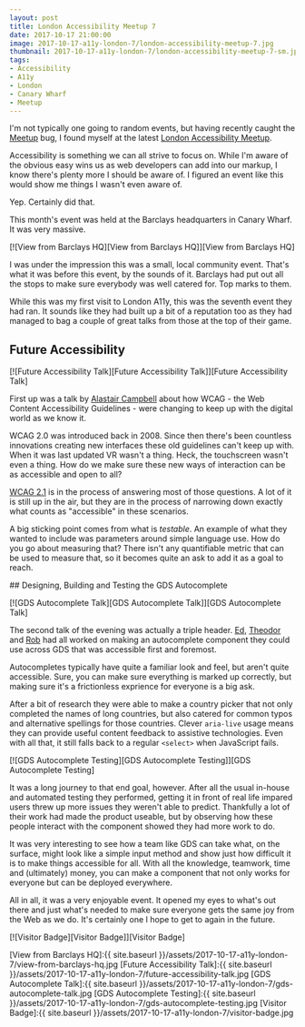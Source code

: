 ```yaml
---
layout: post
title: London Accessibility Meetup 7
date: 2017-10-17 21:00:00
image: 2017-10-17-a11y-london-7/london-accessibility-meetup-7.jpg
thumbnail: 2017-10-17-a11y-london-7/london-accessibility-meetup-7-sm.jpg
tags:
- Accessibility
- A11y
- London
- Canary Wharf
- Meetup
---
```


I'm not typically one going to random events, but having recently caught the [Meetup][Meetup] bug, I found myself at the latest [London Accessibility Meetup][London Accessibility Meetup].

Accessibility is something we can all strive to focus on. While I'm aware of the obvious easy wins us as web developers can add into our markup, I know there's plenty more I should be aware of. I figured an event like this would show me things I wasn't even aware of.

Yep. Certainly did that.

This month's event was held at the Barclays headquarters in Canary Wharf. It was very massive.

[![View from Barclays HQ][View from Barclays HQ]][View from Barclays HQ]

I was under the impression this was a small, local community event. That's what it was before this event, by the sounds of it. Barclays had put out all the stops to make sure everybody was well catered for. Top marks to them.

While this was my first visit to London A11y, this was the seventh event they had ran. It sounds like they had built up a bit of a reputation too as they had managed to bag a couple of great talks from those at the top of their game.

## Future Accessibility

[![Future Accessibility Talk][Future Accessibility Talk]][Future Accessibility Talk]

First up was a talk by [Alastair Campbell][Alastair Twitter] about how WCAG - the Web Content Accessibility Guidelines - were changing to keep up with the digital world as we know it.

WCAG 2.0 was introduced back in 2008. Since then there's been countless innovations creating new interfaces these old guidelines can't keep up with. When it was last updated VR wasn't a thing. Heck, the touchscreen wasn't even a thing. How do we make sure these new ways of interaction can be as accessible and open to all?

[WCAG 2.1][WCAG 2.1] is in the process of answering most of those questions. A lot of it is still up in the air, but they are in the process of narrowing down exactly what counts as "accessible" in these scenarios.

A big sticking point comes from what is _testable_. An example of what they wanted to include was parameters around simple language use. How do you go about measuring that? There isn't any quantifiable metric that can be used to measure that, so it becomes quite an ask to add it as a goal to reach.

## Designing, Building and Testing the GDS Autocomplete

[![GDS Autocomplete Talk][GDS Autocomplete Talk]][GDS Autocomplete Talk]

The second talk of the evening was actually a triple header. [Ed][Ed Twitter], [Theodor][Theodor Twitter] and [Rob][Rob Twitter] had all worked on making an autocomplete component they could use across GDS that was accessible first and foremost.

Autocompletes typically have quite a familiar look and feel, but aren't quite accessible. Sure, you can make sure everything is marked up correctly, but making sure it's a frictionless exprience for everyone is a big ask.

After a bit of research they were able to make a country picker that not only completed the names of long countries, but also catered for common typos and alternative spellings for those countries. Clever `aria-live` usage means they can provide useful content feedback to assistive technologies. Even with all that, it still falls back to a regular `<select>` when JavaScript fails.

[![GDS Autocomplete Testing][GDS Autocomplete Testing]][GDS Autocomplete Testing]

It was a long journey to that end goal, however. After all the usual in-house and automated testing they performed, getting it in front of real life impared users threw up more issues they weren't able to predict. Thankfully a lot of their work had made the product useable, but by observing how these people interact with the component showed they had more work to do.

It was very interesting to see how a team like GDS can take what, on the surface, might look like a simple input method and show just how difficult it is to make things accessible for all. With all the knowledge, teamwork, time and (ultimately) money, you can make a component that not only works for everyone but can be deployed everywhere.

All in all, it was a very enjoyable event. It opened my eyes to what's out there and just what's needed to make sure everyone gets the same joy from the Web as we do. It's certainly one I hope to get to again in the future. 

[![Visitor Badge][Visitor Badge]][Visitor Badge]

[View from Barclays HQ]:{{ site.baseurl }}/assets/2017-10-17-a11y-london-7/view-from-barclays-hq.jpg
[Future Accessibility Talk]:{{ site.baseurl }}/assets/2017-10-17-a11y-london-7/future-accessibility-talk.jpg
[GDS Autocomplete Talk]:{{ site.baseurl }}/assets/2017-10-17-a11y-london-7/gds-autocomplete-talk.jpg
[GDS Autocomplete Testing]:{{ site.baseurl }}/assets/2017-10-17-a11y-london-7/gds-autocomplete-testing.jpg
[Visitor Badge]:{{ site.baseurl }}/assets/2017-10-17-a11y-london-7/visitor-badge.jpg

[Meetup]:https://www.meetup.com/
[London Accessibility Meetup]:https://www.meetup.com/London-Accessibility-Meetup/
[Alastair Twitter]:https://twitter.com/alastc
[WCAG 2.1]:https://www.w3.org/TR/WCAG21/
[Ed Twitter]:https://twitter.com/edwardhorsford
[Theodor Twitter]:https://twitter.com/tvararu
[Rob Twitter]:https://twitter.com/RobLeQuesne
